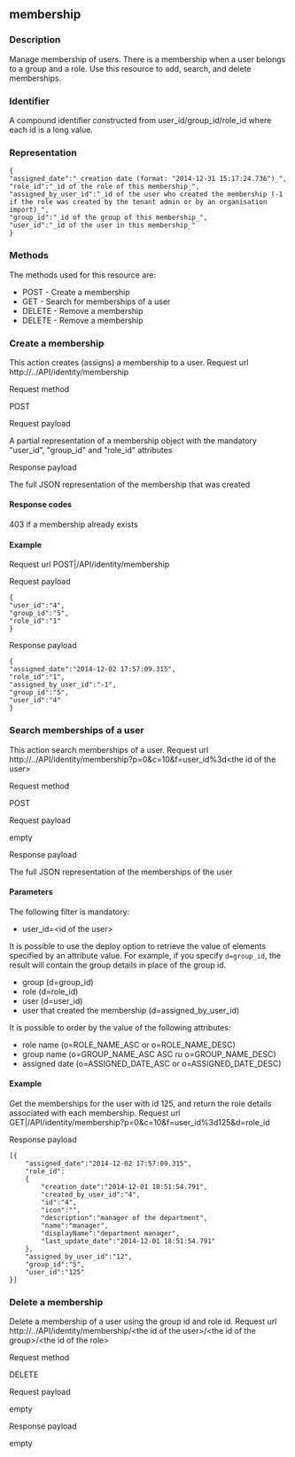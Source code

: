 ## membership

### Description

Manage membership of users. There is a membership when a user belongs to a group and a role. Use this resource to add, search, and delete memberships.

### Identifier

A compound identifier constructed from user\_id/group\_id/role\_id where each id is a long value.

### Representation

    {
    "assigned_date":"_creation date (format: "2014-12-31 15:17:24.736")_",
    "role_id":"_id of the role of this membership_",
    "assigned_by_user_id":"_id of the user who created the membership (-1 if the role was created by the tenant admin or by an organisation import)_",
    "group_id":"_id of the group of this membership_",
    "user_id":"_id of the user in this membership_"
    }

### Methods

The methods used for this resource are:

* POST - Create a membership
* GET - Search for memberships of a user
* DELETE - Remove a membership
* DELETE - Remove a membership

### Create a membership

This action creates (assigns) a membership to a user.
Request url
http://../API/identity/membership

Request method

POST

Request payload

A partial representation of a membership object with the mandatory "user\_id", "group\_id" and "role\_id" attributes

Response payload

The full JSON representation of the membership that was created

#### Response codes

403 if a membership already exists

#### Example
Request url
POST|/API/identity/membership

Request payload

    {
    "user_id":"4",
    "group_id":"5",
    "role_id":"1"
    }

Response payload

    {
    "assigned_date":"2014-12-02 17:57:09.315",
    "role_id":"1",
    "assigned_by_user_id":"-1",
    "group_id":"5",
    "user_id":"4"
    }

### Search memberships of a user

This action search memberships of a user.
Request url
http://../API/identity/membership?p=0&c=10&f=user\_id%3d<the id of the user\>

Request method

POST

Request payload

empty

Response payload

The full JSON representation of the memberships of the user

#### Parameters

The following filter is mandatory:

* user\_id=<id of the user\>

It is possible to use the deploy option to retrieve the value of elements specified by an attribute value. For example, if you specify `d=group_id`, the result will contain the group details in place of the group id.

* group (d=group\_id)
* role (d=role\_id)
* user (d=user\_id)
* user that created the membership (d=assigned\_by\_user\_id)

It is possible to order by the value of the following attributes:

* role name (o=ROLE\_NAME\_ASC or o=ROLE\_NAME\_DESC)
* group name (o=GROUP\_NAME\_ASC ASC ru o=GROUP\_NAME\_DESC)
* assigned date (o=ASSIGNED\_DATE\_ASC or o=ASSIGNED\_DATE\_DESC)

#### Example

Get the memberships for the user with id 125, and return the role details associated with each membership.
Request url
GET|/API/identity/membership?p=0&c=10&f=user\_id%3d125&d=role\_id

Response payload

    [{
    	"assigned_date":"2014-12-02 17:57:09.315",
    	"role_id":
    	{
    		"creation_date":"2014-12-01 18:51:54.791",
    		"created_by_user_id":"4",
    		"id":"4",
    		"icon":"",
    		"description":"manager of the department",
    		"name":"manager",
    		"displayName":"department manager",
    		"last_update_date":"2014-12-01 18:51:54.791"
    	},
    	"assigned_by_user_id":"12",
    	"group_id":"5",
    	"user_id":"125"
    }]

### Delete a membership

Delete a membership of a user using the group id and role id.
Request url
http://../API/identity/membership/<the id of the user\>/<the id of the group\>/<the id of the role\>

Request method

DELETE

Request payload

empty

Response payload

empty